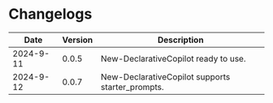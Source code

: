 # Changelogs 


| Date       | Version  | Description                                                                 |
|------------|----------|-----------------------------------------------------------------------------|
|2024-9-11|0.0.5|New-DeclarativeCopilot ready to use.|
|2024-9-12|0.0.7|New-DeclarativeCopilot supports starter_prompts.|

